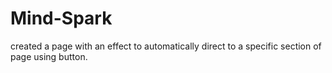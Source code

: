 # Mind-Spark

created a page with an effect to automatically direct to a specific section of page using button.
